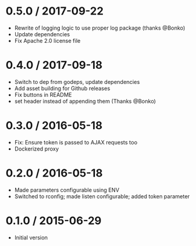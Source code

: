 # 0.5.0 / 2017-09-22

  * Rewrite of logging logic to use proper log package (thanks @Bonko)
  * Update dependencies
  * Fix Apache 2.0 license file

# 0.4.0 / 2017-09-18

  * Switch to dep from godeps, update dependencies
  * Add asset building for Github releases
  * Fix buttons in README
  * set header instead of appending them (Thanks @Bonko)

# 0.3.0 / 2016-05-18

  * Fix: Ensure token is passed to AJAX requests too
  * Dockerized proxy

# 0.2.0 / 2016-05-18

  * Made parameters configurable using ENV
  * Switched to rconfig; made listen configurable; added token parameter

# 0.1.0 / 2015-06-29
  * Initial version
